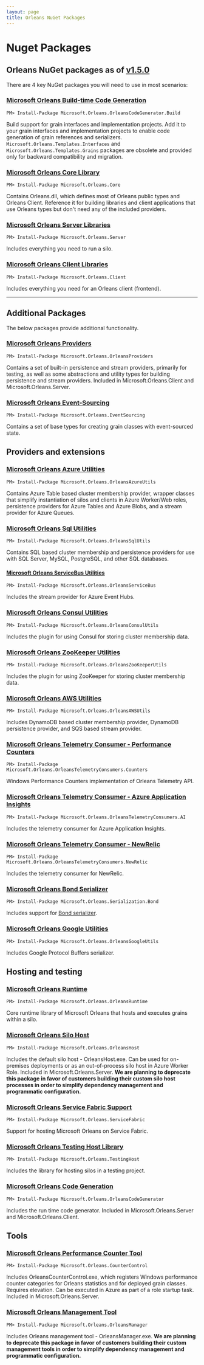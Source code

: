 ```yaml
---
layout: page
title: Orleans NuGet Packages
---
```


# Nuget Packages

## Orleans NuGet packages as of [v1.5.0](https://github.com/dotnet/orleans/releases/tag/v1.5.0)

There are 4 key NuGet packages you will need to use in most scenarios:

### [Microsoft Orleans Build-time Code Generation](https://www.nuget.org/packages/Microsoft.Orleans.OrleansCodeGenerator.Build/)

```
PM> Install-Package Microsoft.Orleans.OrleansCodeGenerator.Build
```

Build support for grain interfaces and implementation projects.
Add it to your grain interfaces and implementation projects to enable code generation of grain references and serializers.
`Microsoft.Orleans.Templates.Interfaces` and `Microsoft.Orleans.Templates.Grains` packages are obsolete and provided only for backward compatibility and migration.

### [Microsoft Orleans Core Library](https://www.nuget.org/packages/Microsoft.Orleans.Core/)

```
PM> Install-Package Microsoft.Orleans.Core
```

Contains Orleans.dll, which defines most of Orleans public types and Orleans Client.
Reference it for building libraries and client applications that use Orleans types but don't need any of the included providers.

### [Microsoft Orleans Server Libraries](https://www.nuget.org/packages/Microsoft.Orleans.Server/)

```
PM> Install-Package Microsoft.Orleans.Server
```

Includes everything you need to run a silo.


### [Microsoft Orleans Client Libraries](https://www.nuget.org/packages/Microsoft.Orleans.Client/)

```
PM> Install-Package Microsoft.Orleans.Client
```

Includes everything you need for an Orleans client (frontend).

---

## Additional Packages

The below packages provide additional functionality.

### [Microsoft Orleans Providers](https://www.nuget.org/packages/Microsoft.Orleans.OrleansProviders/)

```
PM> Install-Package Microsoft.Orleans.OrleansProviders
```
Contains a set of built-in persistence and stream providers, primarily for testing, as well as some abstractions and utility types for building persistence and stream providers.
Included in Microsoft.Orleans.Client and Microsoft.Orleans.Server.

### [Microsoft Orleans Event-Sourcing](https://www.nuget.org/packages/Microsoft.Orleans.EventSourcing/)

```
PM> Install-Package Microsoft.Orleans.EventSourcing 
```
Contains a set of base types for creating grain classes with event-sourced state.

## Providers and extensions

### [Microsoft Orleans Azure Utilities](https://www.nuget.org/packages/Microsoft.Orleans.OrleansAzureUtils/)

```
PM> Install-Package Microsoft.Orleans.OrleansAzureUtils
```
Contains Azure Table based cluster membership provider, wrapper classes that simplify instantiation of silos and clients in Azure Worker/Web roles, persistence providers for Azure Tables and Azure Blobs, and a stream provider for Azure Queues.


### [Microsoft Orleans Sql Utilities](https://www.nuget.org/packages/Microsoft.Orleans.OrleansSqlUtils/)

```
PM> Install-Package Microsoft.Orleans.OrleansSqlUtils 
```
Contains SQL based cluster membership and persistence providers for use with SQL Server, MySQL, PostgreSQL, and other SQL databases.


#### [Microsoft Orleans ServiceBus Utilities](https://www.nuget.org/packages/Microsoft.Orleans.OrleansServiceBus/)

```
PM> Install-Package Microsoft.Orleans.OrleansServiceBus
```
Includes the stream provider for Azure Event Hubs.

### [Microsoft Orleans Consul Utilities](https://www.nuget.org/packages/Microsoft.Orleans.OrleansConsulUtils/)

```
PM> Install-Package Microsoft.Orleans.OrleansConsulUtils
```
Includes the plugin for using Consul for storing cluster membership data.

### [Microsoft Orleans ZooKeeper Utilities](https://www.nuget.org/packages/Microsoft.Orleans.OrleansZooKeeperUtils/)

```
PM> Install-Package Microsoft.Orleans.OrleansZooKeeperUtils
```
Includes the plugin for using ZooKeeper for storing cluster membership data.

### [Microsoft Orleans AWS Utilities ](https://www.nuget.org/packages/Microsoft.Orleans.OrleansAWSUtils/)

```
PM> Install-Package Microsoft.Orleans.OrleansAWSUtils
```
Includes DynamoDB based cluster membership provider, DynamoDB persistence provider, and SQS based stream provider.

### [Microsoft Orleans Telemetry Consumer - Performance Counters](https://www.nuget.org/packages/Microsoft.Orleans.OrleansTelemetryConsumers.Counters/)

```
PM> Install-Package Microsoft.Orleans.OrleansTelemetryConsumers.Counters
```
Windows Performance Counters implementation of Orleans Telemetry API.

### [Microsoft Orleans Telemetry Consumer - Azure Application Insights](https://www.nuget.org/packages/Microsoft.Orleans.OrleansTelemetryConsumers.AI/)

```
PM> Install-Package Microsoft.Orleans.OrleansTelemetryConsumers.AI
```
Includes the telemetry consumer for Azure Application Insights.

### [Microsoft Orleans Telemetry Consumer - NewRelic](https://www.nuget.org/packages/Microsoft.Orleans.OrleansTelemetryConsumers.NewRelic/)

```
PM> Install-Package Microsoft.Orleans.OrleansTelemetryConsumers.NewRelic
```
Includes the telemetry consumer for NewRelic.

### [Microsoft Orleans Bond Serializer](https://www.nuget.org/packages/Microsoft.Orleans.Serialization.Bond/)

```
PM> Install-Package Microsoft.Orleans.Serialization.Bond
```
Includes support for [Bond serializer](https://github.com/microsoft/bond).

### [Microsoft Orleans Google Utilities ](https://www.nuget.org/packages/Microsoft.Orleans.OrleansGoogleUtils/)

```
PM> Install-Package Microsoft.Orleans.OrleansGoogleUtils
```
Includes Google Protocol Buffers serializer.

## Hosting and testing

### [Microsoft Orleans Runtime](https://www.nuget.org/packages/Microsoft.Orleans.OrleansRuntime/)

```
PM> Install-Package Microsoft.Orleans.OrleansRuntime 
```
Core runtime library of Microsoft Orleans that hosts and executes grains within a silo.

### [Microsoft Orleans Silo Host](https://www.nuget.org/packages/Microsoft.Orleans.OrleansHost/)

```
PM> Install-Package Microsoft.Orleans.OrleansHost
```
Includes the default silo host - OrleansHost.exe. Can be used for on-premises deployments or as an out-of-process silo host in Azure Worker Role. Included in Microsoft.Orleans.Server.
**We are planning to deprecate this package in favor of customers building their custom silo host processes in order to simplify dependency management and programmatic configuration.**

### [Microsoft Orleans Service Fabric Support](https://www.nuget.org/packages/Microsoft.Orleans.ServiceFabric/)

```
PM> Install-Package Microsoft.Orleans.ServiceFabric 
```
Support for hosting Microsoft Orleans on Service Fabric.

### [Microsoft Orleans Testing Host Library](https://www.nuget.org/packages/Microsoft.Orleans.TestingHost/)

```
PM> Install-Package Microsoft.Orleans.TestingHost
```
Includes the library for hosting silos in a testing project.

### [Microsoft Orleans Code Generation](https://www.nuget.org/packages/Microsoft.Orleans.OrleansCodeGenerator/)

```
PM> Install-Package Microsoft.Orleans.OrleansCodeGenerator
```
Includes the run time code generator. Included in Microsoft.Orleans.Server and Microsoft.Orleans.Client.

## Tools

### [Microsoft Orleans Performance Counter Tool](https://www.nuget.org/packages/Microsoft.Orleans.CounterControl/)

```
PM> Install-Package Microsoft.Orleans.CounterControl
```
Includes OrleansCounterControl.exe, which registers Windows performance counter categories for Orleans statistics and for deployed grain classes. Requires elevation. Can be executed in Azure as part of a role startup task. Included in Microsoft.Orleans.Server.

### [Microsoft Orleans Management Tool](https://www.nuget.org/packages/Microsoft.Orleans.OrleansManager/)

```
PM> Install-Package Microsoft.Orleans.OrleansManager
```
Includes Orleans management tool - OrleansManager.exe.
**We are planning to deprecate this package in favor of customers building their custom management tools in order to simplify dependency management and programmatic configuration.**
